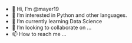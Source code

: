 - 👋 Hi, I’m @mayer19
- 👀 I’m interested in Python and other languages.
- 🌱 I’m currently learning Data Science 
- 💞️ I’m looking to collaborate on ...
- 📫 How to reach me ...

<!---
mayer19/mayer19 is a ✨ special ✨ repository because its `README.md` (this file) appears on your GitHub profile.
You can click the Preview link to take a look at your changes.
--->
